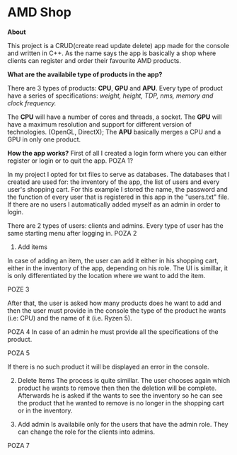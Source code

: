 # AMD Shop

**About**

This project is a CRUD(create read update delete) app made for the console and written in C++.
As the name says the app is basically a shop where clients can register and order their favourite AMD products.

**What are the availabile type of products in the app?**

There are 3 types of products: **CPU**, **GPU** and **APU**.
Every type of product have a series of specifications: *weight, height, TDP, nms, memory and clock frequency.*

The **CPU** will have a number of cores and threads, a socket.
The **GPU** will have a maximum resolution and support for different version of technologies.
(OpenGL, DirectX);
The **APU** basically merges a CPU and a GPU in only one product.

**How the app works?**
First of all I created a login form where you can either register or login or to quit the app.
POZA 1?


In my project I opted for txt files to serve as databases. 
The databases that I created are used for: the inventory of the app, the list of users and every user's shopping cart.
For this example I stored  the name, the password and the function of every user that is registered in this app in the "users.txt" file.
If there are no users I automatically added myself as an admin in order to login.


There are 2 types of users: clients and admins.
Every type of user has the same starting menu after logging in.
POZA 2


1) Add items

In case of adding an item, the user can add it either in his shopping cart, either in the inventory of the app, depending on his role.
The UI is simillar, it is only differentiated by the location where we want to add the item.

POZE 3

After that, the user is asked how many products does he want to add and then the user must provide in the console the type of the product he wants (i.e: CPU) and the name of it (i.e. Ryzen 5).

POZA 4
In case of an admin he must provide all the specifications of the product.

POZA 5

If there is no such product it will be displayed an error in the console.


2) Delete Items
The process is quite simillar. The user chooses again which product he wants to remove then then the deletion will be complete.
Afterwards he is asked if the wants to see the inventory so he can see the product that he wanted to remove is no longer in the shopping cart or in the inventory.

3) Add admin
Is availabile only for the users that have the admin role.
They can change the role for the clients into admins.

POZA 7

